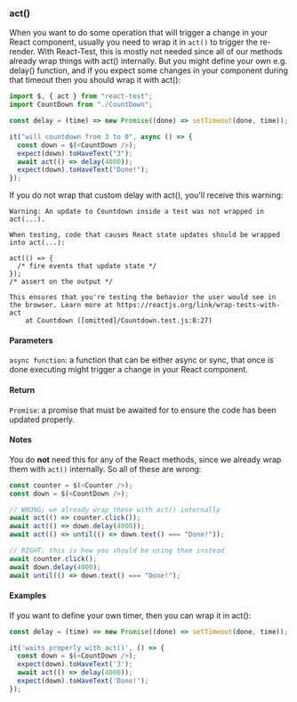 ### act()

When you want to do some operation that will trigger a change in your React component, usually you need to wrap it in `act()` to trigger the re-render. With React-Test, this is mostly not needed since all of our methods already wrap things with act() internally. But you might define your own e.g. delay() function, and if you expect some changes in your component during that timeout then you should wrap it with act():

```js
import $, { act } from "react-test";
import CountDown from "./CountDown";

const delay = (time) => new Promise((done) => setTimeout(done, time));

it("will countdown from 3 to 0", async () => {
  const down = $(<CountDown />);
  expect(down).toHaveText("3");
  await act(() => delay(4000));
  expect(down).toHaveText("Done!");
});
```

If you do not wrap that custom delay with act(), you'll receive this warning:

```
Warning: An update to Countdown inside a test was not wrapped in act(...).

When testing, code that causes React state updates should be wrapped into act(...):

act(() => {
  /* fire events that update state */
});
/* assert on the output */

This ensures that you're testing the behavior the user would see in the browser. Learn more at https://reactjs.org/link/wrap-tests-with-act
    at Countdown ([omitted]/Countdown.test.js:8:27)
```

#### Parameters

`async function`: a function that can be either async or sync, that once is done executing might trigger a change in your React component.

#### Return

`Promise`: a promise that must be awaited for to ensure the code has been updated properly.

#### Notes

You do **not** need this for any of the React methods, since we already wrap them with `act()` internally. So all of these are wrong:

```js
const counter = $(<Counter />);
const down = $(<CountDown />);

// WRONG; we already wrap these with act() internally
await act(() => counter.click());
await act(() => down.delay(4000));
await act(() => until(() => down.text() === "Done!"));

// RIGHT; this is how you should be using them instead
await counter.click();
await down.delay(4000);
await until(() => down.text() === "Done!");
```

#### Examples

If you want to define your own timer, then you can wrap it in act():

```js
const delay = (time) => new Promise((done) => setTimeout(done, time));

it('waits properly with act()', () => {
  const down = $(<CountDown />);
  expect(down).toHaveText('3');
  await act(() => delay(4000));
  expect(down).toHaveText('Done!');
});
```
